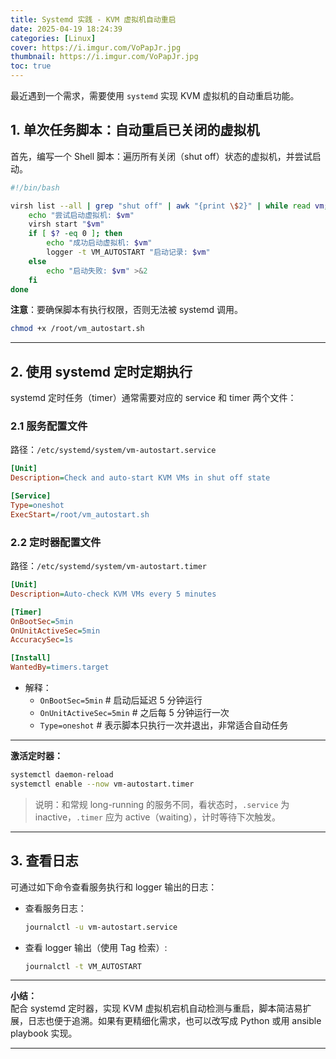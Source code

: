 ```yaml
---
title: Systemd 实践 - KVM 虚拟机自动重启
date: 2025-04-19 18:24:39
categories: [Linux]
cover: https://i.imgur.com/VoPapJr.jpg
thumbnail: https://i.imgur.com/VoPapJr.jpg
toc: true
---
```

最近遇到一个需求，需要使用 `systemd` 实现 KVM 虚拟机的自动重启功能。

<!--more-->

## 1. 单次任务脚本：自动重启已关闭的虚拟机

首先，编写一个 Shell 脚本：遍历所有关闭（shut off）状态的虚拟机，并尝试启动。

```bash
#!/bin/bash

virsh list --all | grep "shut off" | awk "{print \$2}" | while read vm; do 
    echo "尝试启动虚拟机: $vm" 
    virsh start "$vm" 
    if [ $? -eq 0 ]; then 
        echo "成功启动虚拟机: $vm"
        logger -t VM_AUTOSTART "启动记录: $vm"
    else 
        echo "启动失败: $vm" >&2 
    fi
done
```

**注意**：要确保脚本有执行权限，否则无法被 systemd 调用。

```bash
chmod +x /root/vm_autostart.sh
```

---

## 2. 使用 systemd 定时定期执行

systemd 定时任务（timer）通常需要对应的 service 和 timer 两个文件：

### 2.1 服务配置文件

路径：`/etc/systemd/system/vm-autostart.service`

```ini
[Unit]
Description=Check and auto-start KVM VMs in shut off state

[Service]
Type=oneshot
ExecStart=/root/vm_autostart.sh
```

### 2.2 定时器配置文件

路径：`/etc/systemd/system/vm-autostart.timer`

```ini
[Unit]
Description=Auto-check KVM VMs every 5 minutes

[Timer]
OnBootSec=5min
OnUnitActiveSec=5min
AccuracySec=1s

[Install]
WantedBy=timers.target
```

- 解释：
    - `OnBootSec=5min`            # 启动后延迟 5 分钟运行
    - `OnUnitActiveSec=5min`      # 之后每 5 分钟运行一次
    - `Type=oneshot`              # 表示脚本只执行一次并退出，非常适合自动任务

---

**激活定时器：**

```bash
systemctl daemon-reload
systemctl enable --now vm-autostart.timer
```

> 说明：和常规 long-running 的服务不同，看状态时，`.service` 为 inactive，`.timer` 应为 active（waiting），计时等待下次触发。

---

## 3. 查看日志

可通过如下命令查看服务执行和 logger 输出的日志：

- 查看服务日志：
    ```bash
    journalctl -u vm-autostart.service
    ```

- 查看 logger 输出（使用 Tag 检索）:
    ```bash
    journalctl -t VM_AUTOSTART
    ```

---

**小结：**  
配合 systemd 定时器，实现 KVM 虚拟机宕机自动检测与重启，脚本简洁易扩展，日志也便于追溯。如果有更精细化需求，也可以改写成 Python 或用 ansible playbook 实现。

---

